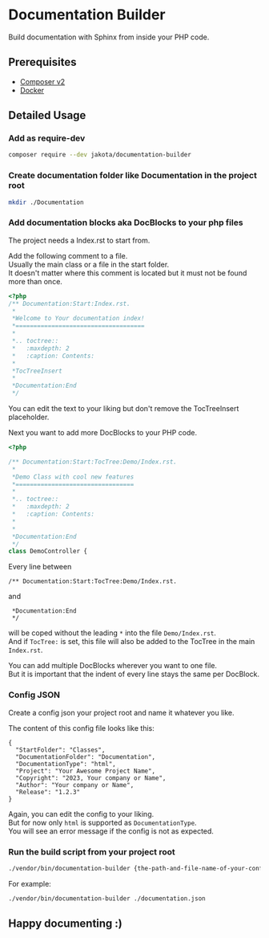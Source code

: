 # Documentation Builder

Build documentation with Sphinx from inside your PHP code.

## Prerequisites

- [Composer v2](https://getcomposer.org/download/)
- [Docker](https://www.docker.com/products/container-runtime)

## Detailed Usage

### Add as require-dev

```bash
composer require --dev jakota/documentation-builder
```

### Create documentation folder like Documentation in the project root

```bash
mkdir ./Documentation
```

### Add documentation blocks aka DocBlocks to your php files

The project needs a Index.rst to start from.  

Add the following comment to a file.  
Usually the main class or a file in the start folder.  
It doesn't matter where this comment is located but it must not be found more than once.  

```php
<?php
/** Documentation:Start:Index.rst.
 *
 *Welcome to Your documentation index!
 *====================================
 *
 *.. toctree::
 *   :maxdepth: 2
 *   :caption: Contents:
 *
 *TocTreeInsert
 *
 *Documentation:End
 */
```

You can edit the text to your liking but don't remove the TocTreeInsert placeholder.  

Next you want to add more DocBlocks to your PHP code.

```php
<?php

/** Documentation:Start:TocTree:Demo/Index.rst.
 *
 *Demo Class with cool new features
 *=================================
 *
 *.. toctree::
 *   :maxdepth: 2
 *   :caption: Contents:
 *
 *
 *Documentation:End
 */
class DemoController {
```

Every line between

```text
/** Documentation:Start:TocTree:Demo/Index.rst.
```

and

```text
 *Documentation:End
 */
```

will be coped without the leading `*` into the file `Demo/Index.rst`.  
And if `TocTree:` is set, this file will also be added to the TocTree in the main `Index.rst`.

You can add multiple DocBlocks wherever you want  to one file.  
But it is important that the indent of every line stays the same per DocBlock.

### Config JSON

Create a config json your project root and name it whatever you like.  

The content of this config file looks like this:

```text
{
  "StartFolder": "Classes",
  "DocumentationFolder": "Documentation",
  "DocumentationType": "html",
  "Project": "Your Awesome Project Name",
  "Copyright": "2023, Your company or Name",
  "Author": "Your company or Name",
  "Release": "1.2.3"
}
```

Again, you can edit the config to your liking.  
But for now only `html` is supported as `DocumentationType`.  
You will see an error message if the config is not as expected.

### Run the build script from your project root

```bash
./vendor/bin/documentation-builder {the-path-and-file-name-of-your-config.json}
```

For example:  

```bash
./vendor/bin/documentation-builder ./documentation.json
```

## Happy documenting :)
